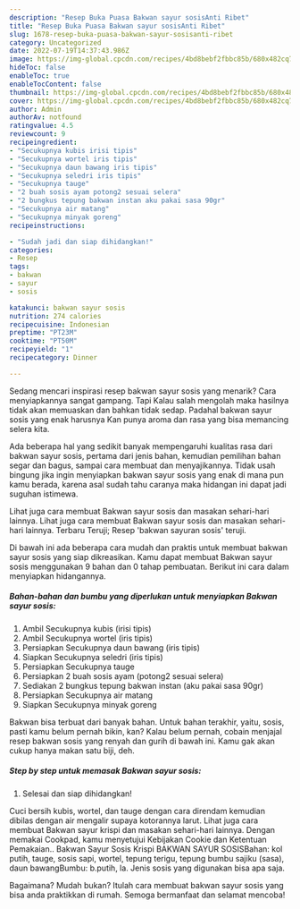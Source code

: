 ```yaml
---
description: "Resep Buka Puasa Bakwan sayur sosisAnti Ribet"
title: "Resep Buka Puasa Bakwan sayur sosisAnti Ribet"
slug: 1678-resep-buka-puasa-bakwan-sayur-sosisanti-ribet
category: Uncategorized
date: 2022-07-19T14:37:43.986Z
image: https://img-global.cpcdn.com/recipes/4bd8bebf2fbbc85b/680x482cq70/bakwan-sayur-sosis-foto-resep-utama.jpg
hideToc: false
enableToc: true
enableTocContent: false
thumbnail: https://img-global.cpcdn.com/recipes/4bd8bebf2fbbc85b/680x482cq70/bakwan-sayur-sosis-foto-resep-utama.jpg
cover: https://img-global.cpcdn.com/recipes/4bd8bebf2fbbc85b/680x482cq70/bakwan-sayur-sosis-foto-resep-utama.jpg
author: Admin
authorAv: notfound
ratingvalue: 4.5
reviewcount: 9
recipeingredient:
- "Secukupnya kubis irisi tipis"
- "Secukupnya wortel iris tipis"
- "Secukupnya daun bawang iris tipis"
- "Secukupnya seledri iris tipis"
- "Secukupnya tauge"
- "2 buah sosis ayam potong2 sesuai selera"
- "2 bungkus tepung bakwan instan aku pakai sasa 90gr"
- "Secukupnya air matang"
- "Secukupnya minyak goreng"
recipeinstructions:

- "Sudah jadi dan siap dihidangkan!"
categories:
- Resep
tags:
- bakwan
- sayur
- sosis

katakunci: bakwan sayur sosis 
nutrition: 274 calories
recipecuisine: Indonesian
preptime: "PT23M"
cooktime: "PT50M"
recipeyield: "1"
recipecategory: Dinner

---
```



Sedang mencari inspirasi resep bakwan sayur sosis yang menarik? Cara menyiapkannya sangat gampang. Tapi Kalau salah mengolah maka hasilnya tidak akan memuaskan dan bahkan tidak sedap. Padahal bakwan sayur sosis yang enak harusnya Kan punya aroma dan rasa yang bisa memancing selera kita.


Ada beberapa hal yang sedikit banyak mempengaruhi kualitas rasa dari bakwan sayur sosis, pertama dari jenis bahan, kemudian pemilihan bahan segar dan bagus, sampai cara membuat dan menyajikannya. Tidak usah bingung jika ingin menyiapkan bakwan sayur sosis yang enak di mana pun kamu berada, karena asal sudah tahu caranya maka hidangan ini dapat jadi suguhan istimewa.

Lihat juga cara membuat Bakwan sayur sosis dan masakan sehari-hari lainnya. Lihat juga cara membuat Bakwan sayur sosis dan masakan sehari-hari lainnya. Terbaru Teruji; Resep &#39;bakwan sayuran sosis&#39; teruji.


Di bawah ini ada beberapa cara mudah dan praktis untuk membuat bakwan sayur sosis yang siap dikreasikan. Kamu dapat membuat Bakwan sayur sosis menggunakan 9 bahan dan 0 tahap pembuatan. Berikut ini cara dalam menyiapkan hidangannya.

<!--inarticleads1-->

##### Bahan-bahan dan bumbu yang diperlukan untuk menyiapkan Bakwan sayur sosis:

1. Ambil Secukupnya kubis (irisi tipis)
1. Ambil Secukupnya wortel (iris tipis)
1. Persiapkan Secukupnya daun bawang (iris tipis)
1. Siapkan Secukupnya seledri (iris tipis)
1. Persiapkan Secukupnya tauge
1. Persiapkan 2 buah sosis ayam (potong2 sesuai selera)
1. Sediakan 2 bungkus tepung bakwan instan (aku pakai sasa 90gr)
1. Persiapkan Secukupnya air matang
1. Siapkan Secukupnya minyak goreng


Bakwan bisa terbuat dari banyak bahan. Untuk bahan terakhir, yaitu, sosis, pasti kamu belum pernah bikin, kan? Kalau belum pernah, cobain menjajal resep bakwan sosis yang renyah dan gurih di bawah ini. Kamu gak akan cukup hanya makan satu biji, deh. 

<!--inarticleads2-->

##### Step by step untuk memasak Bakwan sayur sosis:


1. Selesai dan siap dihidangkan!

Cuci bersih kubis, wortel, dan tauge dengan cara direndam kemudian dibilas dengan air mengalir supaya kotorannya larut. Lihat juga cara membuat Bakwan sayur krispi dan masakan sehari-hari lainnya. Dengan memakai Cookpad, kamu menyetujui Kebijakan Cookie dan Ketentuan Pemakaian.. Bakwan Sayur Sosis Krispi BAKWAN SAYUR SOSISBahan: kol putih, tauge, sosis sapi, wortel, tepung terigu, tepung bumbu sajiku (sasa), daun bawangBumbu: b.putih, la. Jenis sosis yang digunakan bisa apa saja. 

Bagaimana? Mudah bukan? Itulah cara membuat bakwan sayur sosis yang bisa anda praktikkan di rumah. Semoga bermanfaat dan selamat mencoba!
